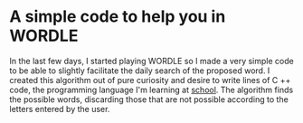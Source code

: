 # A simple code to help you in WORDLE
In the last few days, I started playing WORDLE so I made a very simple code to be able to slightly facilitate the daily search of the proposed word.
I created this algorithm out of pure curiosity and desire to write lines of C ++ code, the programming language I'm learning at [school](https://www.liceodongnocchi.eu).
The algorithm finds the possible words, discarding those that are not possible according to the letters entered by the user.
